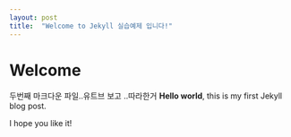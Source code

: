 ```yaml
---
layout: post
title:  "Welcome to Jekyll 실습예제 입니다!"
---
```


# Welcome
두번째  마크다운 파일..유트브 보고 ..따라한거
**Hello world**, this is my first Jekyll blog post.

I hope you like it!
